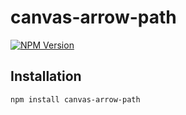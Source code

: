 # canvas-arrow-path

[![NPM Version][npm-image]](https://npmjs.org/package/canvas-arrow-path)


## Installation

    npm install canvas-arrow-path


[npm-image]: https://img.shields.io/npm/v/canvas-arrow-path.svg?style=flat
